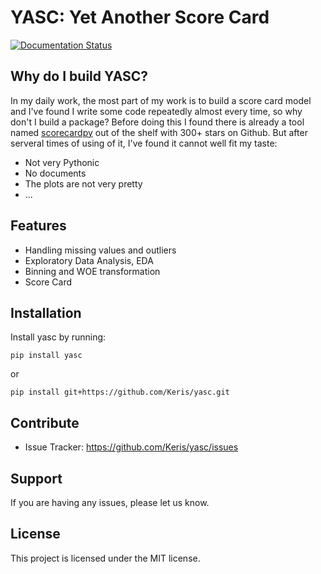 YASC: Yet Another Score Card
============================
[![Documentation Status](https://readthedocs.org/projects/yasc/badge/?version=latest)](https://yasc.readthedocs.io/en/latest/?badge=latest)

Why do I build YASC?
-----------------

In my daily work, the most part of my work is to build a score card model and I've found I write some code repeatedly almost every time, so why don't I build a package? Before doing this I found there is already a tool named [scorecardpy](https://github.com/ShichenXie/scorecardpy) out of the shelf with 300+ stars on Github. But after serveral times of using of it, I've found it cannot well fit my taste:

- Not very Pythonic
- No documents
- The plots are not very pretty
- ...


Features
--------

- Handling missing values and outliers
- Exploratory Data Analysis, EDA
- Binning and WOE transformation
- Score Card

Installation
------------

Install yasc by running:

    pip install yasc

or

    pip install git+https://github.com/Keris/yasc.git

Contribute
----------

- Issue Tracker: https://github.com/Keris/yasc/issues

Support
-------

If you are having any issues, please let us know.

License
-------

This project is licensed under the MIT license.